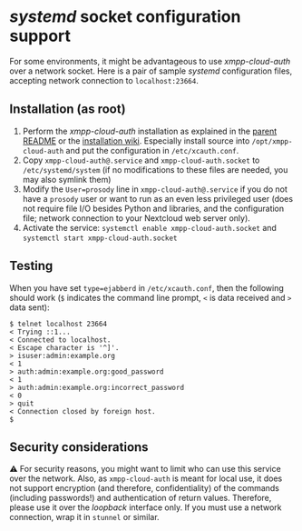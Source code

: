 # *systemd* socket configuration support

For some environments, it might be advantageous to use *xmpp-cloud-auth* over a network socket. Here is a pair of sample *systemd* configuration files, accepting network connection to `localhost:23664`.

## Installation (as root)

1. Perform the *xmpp-cloud-auth* installation as explained in the [parent README](../README.md) or the [installation wiki](https://github.com/jsxc/xmpp-cloud-auth/wiki). Especially install source into `/opt/xmpp-cloud-auth` and put the configuration in `/etc/xcauth.conf`.
1. Copy `xmpp-cloud-auth@.service` and `xmpp-cloud-auth.socket` to `/etc/systemd/system` (if no modifications to these files are needed, you may also symlink them)
1. Modify the `User=prosody` line in `xmpp-cloud-auth@.service` if you do not have a `prosody` user or want to run as an even less privileged user (does not require file I/O besides Python and libraries, and the configuration file; network connection to your Nextcloud web server only).
1. Activate the service: `systemctl enable xmpp-cloud-auth.socket` and `systemctl start xmpp-cloud-auth.socket`

## Testing

When you have set `type=ejabberd` in `/etc/xcauth.conf`, then the following should work (`$` indicates the command line prompt, `<` is data received and `>` data sent):

```
$ telnet localhost 23664
< Trying ::1...
< Connected to localhost.
< Escape character is '^]'.
> isuser:admin:example.org
< 1
> auth:admin:example.org:good_password
< 1
> auth:admin:example.org:incorrect_password
< 0
> quit
< Connection closed by foreign host.
$
```


## Security considerations

:warning: For security reasons, you might want to limit who can use this service over the network. Also, as `xmpp-cloud-auth` is meant for local use, it does not support encryption (and therefore, confidentiality) of the commands (including passwords!) and authentication of return values. Therefore, please use it over the *loopback* interface only. If you must use a network connection, wrap it in `stunnel` or similar.
